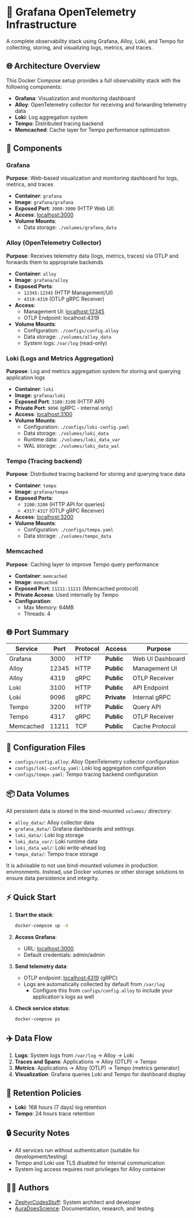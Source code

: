 # 💫 Grafana OpenTelemetry Infrastructure

A complete observability stack using Grafana, Alloy, Loki, and Tempo for collecting, storing, and visualizing logs, metrics, and traces.

## 🌐 Architecture Overview

This Docker Compose setup provides a full observability stack with the following components:

- **Grafana**: Visualization and monitoring dashboard
- **Alloy**: OpenTelemetry collector for receiving and forwarding telemetry data
- **Loki**: Log aggregation system
- **Tempo**: Distributed tracing backend
- **Memcached**: Cache layer for Tempo performance optimization

## 🔧 Components

### Grafana

**Purpose**: Web-based visualization and monitoring dashboard for logs, metrics, and traces

- **Container**: `grafana`
- **Image**: `grafana/grafana`
- **Exposed Port**: `3000:3000` (HTTP Web UI)
- **Access**: [localhost:3000](http://localhost:3000)
- **Volume Mounts**:
  - Data storage: `./volumes/grafana_data`

### Alloy (OpenTelemetry Collector)

**Purpose**: Receives telemetry data (logs, metrics, traces) via OTLP and forwards them to appropriate backends

- **Container**: `alloy`
- **Image**: `grafana/alloy`
- **Exposed Ports**:
  - `12345:12345` (HTTP Management/UI)
  - `4319:4319` (OTLP gRPC Receiver)
- **Access**:
  - Management UI: [localhost:12345](http://localhost:12345)
  - OTLP Endpoint: localhost:4319
- **Volume Mounts**:
  - Configuration: `./configs/config.alloy`
  - Data storage: `./volumes/alloy_data`
  - System logs: `/var/log` (read-only)

### Loki (Logs and Metrics Aggregation)

**Purpose**: Log and metrics aggregation system for storing and querying application logs

- **Container**: `loki`
- **Image**: `grafana/loki`
- **Exposed Port**: `3100:3100` (HTTP API)
- **Private Port**: `9096` (gRPC - internal only)
- **Access**: [localhost:3100](http://localhost:3100)
- **Volume Mounts**:
  - Configuration: `./configs/loki-config.yaml`
  - Data storage: `./volumes/loki_data`
  - Runtime data: `./volumes/loki_data_var`
  - WAL storage: `./volumes/loki_data_wal`

### Tempo (Tracing backend)

**Purpose**: Distributed tracing backend for storing and querying trace data

- **Container**: `tempo`
- **Image**: `grafana/tempo`
- **Exposed Ports**:
  - `3200:3200` (HTTP API for queries)
  - `4317:4317` (OTLP gRPC Receiver)
- **Access**: [localhost:3200](http://localhost:3200)
- **Volume Mounts**:
  - Configuration: `./configs/tempo.yaml`
  - Data storage: `./volumes/tempo_data`

### Memcached

**Purpose**: Caching layer to improve Tempo query performance

- **Container**: `memcached`
- **Image**: `memcached`
- **Exposed Port**: `11211:11211` (Memcached protocol)
- **Private Access**: Used internally by Tempo
- **Configuration**:
  - Max Memory: 64MB
  - Threads: 4

## 🌐 Port Summary

| Service | Port | Protocol | Access | Purpose |
|---------|------|----------|--------|---------|
| Grafana | 3000 | HTTP | **Public** | Web UI Dashboard |
| Alloy | 12345 | HTTP | **Public** | Management UI |
| Alloy | 4319 | gRPC | **Public** | OTLP Receiver |
| Loki | 3100 | HTTP | **Public** | API Endpoint |
| Loki | 9096 | gRPC | **Private** | Internal gRPC |
| Tempo | 3200 | HTTP | **Public** | Query API |
| Tempo | 4317 | gRPC | **Public** | OTLP Receiver |
| Memcached | 11211 | TCP | **Public** | Cache Protocol |

## 📝 Configuration Files

- `configs/config.alloy`: Alloy OpenTelemetry collector configuration
- `configs/loki-config.yaml`: Loki log aggregation configuration
- `configs/tempo.yaml`: Tempo tracing backend configuration

## 📦️ Data Volumes

All persistent data is stored in the bind-mounted `volumes/` directory:

- `alloy_data/`: Alloy collector data
- `grafana_data/`: Grafana dashboards and settings
- `loki_data/`: Loki log storage
- `loki_data_var/`: Loki runtime data
- `loki_data_wal/`: Loki write-ahead log
- `tempo_data/`: Tempo trace storage

It is advisable to not use bind-mounted volumes in production environments. Instead, use Docker volumes or other storage solutions to ensure data persistence and integrity.

## ⚡️ Quick Start

1. **Start the stack**:

   ```bash
   docker-compose up -d
   ```

2. **Access Grafana**:
   - URL: [localhost:3000](http://localhost:3000)
   - Default credentials: admin/admin

3. **Send telemetry data**:
   - OTLP endpoint: [localhost:4319](http://localhost:4319) (gRPC)
   - Logs are automatically collected by default from `/var/log`
        - Configure this from `configs/config.alloy` to include your application's logs as well

4. **Check service status**:

   ```bash
   docker-compose ps
   ```

## ✈️ Data Flow

1. **Logs**: System logs from `/var/log` → Alloy → Loki
2. **Traces and Spans**: Applications → Alloy (OTLP) → Tempo
3. **Metrics**: Applications → Alloy (OTLP) → Tempo (metrics generator)
4. **Visualization**: Grafana queries Loki and Tempo for dashboard display

## 🛂 Retention Policies

- **Loki**: 168 hours (7 days) log retention
- **Tempo**: 24 hours trace retention

## 🔒️ Security Notes

- All services run without authentication (suitable for development/testing)
- Tempo and Loki use TLS disabled for internal communication
- System log access requires root privileges for Alloy container

## 🧑‍💻 Authors

- [ZephyrCodesStuff](https://github.com/ZephyrCodesStuff): System architect and developer
- [AuraDoesScience](https://github.com/AuraDoesScience): Documentation, research, and testing
